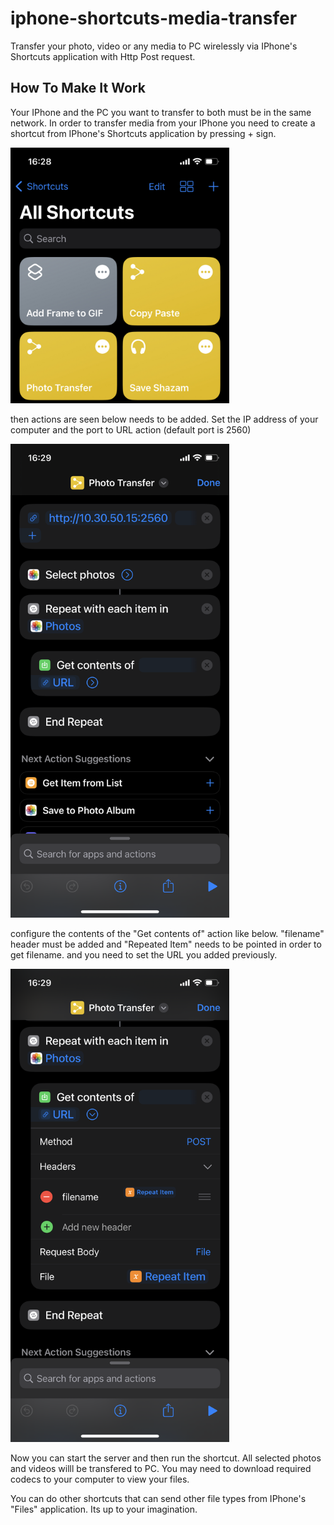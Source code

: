 # iphone-shortcuts-media-transfer
Transfer your photo, video or any media to PC wirelessly via IPhone's Shortcuts application with Http Post request.

## How To Make It Work
Your IPhone and the PC you want to transfer to both must be in the same network.
In order to transfer media from your IPhone you need to create a shortcut from IPhone's Shortcuts application by pressing + sign.

<p align="left">
  <img src="images/img_001.jpeg" width="350">
</p>



then actions are seen below needs to be added.
Set the IP address of your computer and the port to URL action (default port is 2560)
<p align="left">
  <img src="images/img_002.png" width="350">
</p>

configure the contents of the "Get contents of" action like below.
"filename" header must be added and "Repeated Item" needs to be pointed in order to get filename.
and you need to set the URL you added previously.

<p align="left">
  <img src="images/img_003.png" width="350">
</p>

Now you can start the server and then run the shortcut.
All selected photos and videos willl be transfered to PC.
You may need to download required codecs to your computer to view your files.

You can do other shortcuts that can send other file types from IPhone's "Files" application. Its up to your imagination. 
